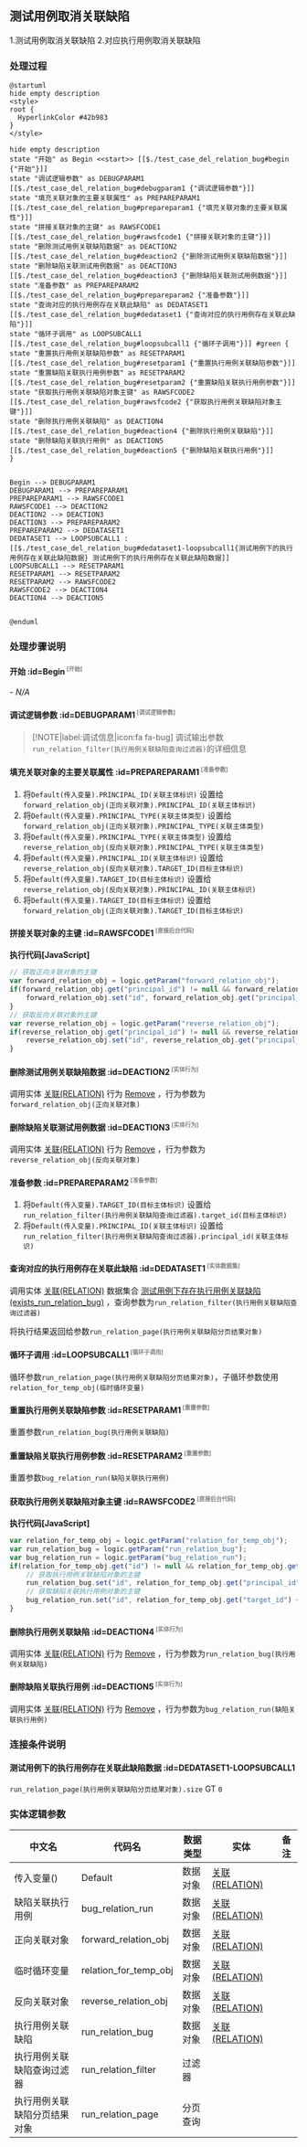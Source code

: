## 测试用例取消关联缺陷 <!-- {docsify-ignore-all} -->

   1.测试用例取消关联缺陷 2.对应执行用例取消关联缺陷

### 处理过程

```plantuml
@startuml
hide empty description
<style>
root {
  HyperlinkColor #42b983
}
</style>

hide empty description
state "开始" as Begin <<start>> [[$./test_case_del_relation_bug#begin {"开始"}]]
state "调试逻辑参数" as DEBUGPARAM1  [[$./test_case_del_relation_bug#debugparam1 {"调试逻辑参数"}]]
state "填充关联对象的主要关联属性" as PREPAREPARAM1  [[$./test_case_del_relation_bug#prepareparam1 {"填充关联对象的主要关联属性"}]]
state "拼接关联对象的主键" as RAWSFCODE1  [[$./test_case_del_relation_bug#rawsfcode1 {"拼接关联对象的主键"}]]
state "删除测试用例关联缺陷数据" as DEACTION2  [[$./test_case_del_relation_bug#deaction2 {"删除测试用例关联缺陷数据"}]]
state "删除缺陷关联测试用例数据" as DEACTION3  [[$./test_case_del_relation_bug#deaction3 {"删除缺陷关联测试用例数据"}]]
state "准备参数" as PREPAREPARAM2  [[$./test_case_del_relation_bug#prepareparam2 {"准备参数"}]]
state "查询对应的执行用例存在关联此缺陷" as DEDATASET1  [[$./test_case_del_relation_bug#dedataset1 {"查询对应的执行用例存在关联此缺陷"}]]
state "循环子调用" as LOOPSUBCALL1  [[$./test_case_del_relation_bug#loopsubcall1 {"循环子调用"}]] #green {
state "重置执行用例关联缺陷参数" as RESETPARAM1  [[$./test_case_del_relation_bug#resetparam1 {"重置执行用例关联缺陷参数"}]]
state "重置缺陷关联执行用例参数" as RESETPARAM2  [[$./test_case_del_relation_bug#resetparam2 {"重置缺陷关联执行用例参数"}]]
state "获取执行用例关联缺陷对象主键" as RAWSFCODE2  [[$./test_case_del_relation_bug#rawsfcode2 {"获取执行用例关联缺陷对象主键"}]]
state "删除执行用例关联缺陷" as DEACTION4  [[$./test_case_del_relation_bug#deaction4 {"删除执行用例关联缺陷"}]]
state "删除缺陷关联执行用例" as DEACTION5  [[$./test_case_del_relation_bug#deaction5 {"删除缺陷关联执行用例"}]]
}


Begin --> DEBUGPARAM1
DEBUGPARAM1 --> PREPAREPARAM1
PREPAREPARAM1 --> RAWSFCODE1
RAWSFCODE1 --> DEACTION2
DEACTION2 --> DEACTION3
DEACTION3 --> PREPAREPARAM2
PREPAREPARAM2 --> DEDATASET1
DEDATASET1 --> LOOPSUBCALL1 : [[$./test_case_del_relation_bug#dedataset1-loopsubcall1{测试用例下的执行用例存在关联此缺陷数据} 测试用例下的执行用例存在关联此缺陷数据]]
LOOPSUBCALL1 --> RESETPARAM1
RESETPARAM1 --> RESETPARAM2
RESETPARAM2 --> RAWSFCODE2
RAWSFCODE2 --> DEACTION4
DEACTION4 --> DEACTION5


@enduml
```


### 处理步骤说明

#### 开始 :id=Begin<sup class="footnote-symbol"> <font color=gray size=1>[开始]</font></sup>



*- N/A*
#### 调试逻辑参数 :id=DEBUGPARAM1<sup class="footnote-symbol"> <font color=gray size=1>[调试逻辑参数]</font></sup>



> [!NOTE|label:调试信息|icon:fa fa-bug]
> 调试输出参数`run_relation_filter(执行用例关联缺陷查询过滤器)`的详细信息


#### 填充关联对象的主要关联属性 :id=PREPAREPARAM1<sup class="footnote-symbol"> <font color=gray size=1>[准备参数]</font></sup>



1. 将`Default(传入变量).PRINCIPAL_ID(关联主体标识)` 设置给  `forward_relation_obj(正向关联对象).PRINCIPAL_ID(关联主体标识)`
2. 将`Default(传入变量).PRINCIPAL_TYPE(关联主体类型)` 设置给  `forward_relation_obj(正向关联对象).PRINCIPAL_TYPE(关联主体类型)`
3. 将`Default(传入变量).PRINCIPAL_TYPE(关联主体类型)` 设置给  `reverse_relation_obj(反向关联对象).PRINCIPAL_TYPE(关联主体类型)`
4. 将`Default(传入变量).PRINCIPAL_ID(关联主体标识)` 设置给  `reverse_relation_obj(反向关联对象).TARGET_ID(目标主体标识)`
5. 将`Default(传入变量).TARGET_ID(目标主体标识)` 设置给  `reverse_relation_obj(反向关联对象).PRINCIPAL_ID(关联主体标识)`
6. 将`Default(传入变量).TARGET_ID(目标主体标识)` 设置给  `forward_relation_obj(正向关联对象).TARGET_ID(目标主体标识)`

#### 拼接关联对象的主键 :id=RAWSFCODE1<sup class="footnote-symbol"> <font color=gray size=1>[直接后台代码]</font></sup>



<p class="panel-title"><b>执行代码[JavaScript]</b></p>

```javascript
// 获取正向关联对象的主键
var forward_relation_obj = logic.getParam("forward_relation_obj");
if(forward_relation_obj.get("principal_id") != null && forward_relation_obj.get("target_id") != null){
    forward_relation_obj.set("id", forward_relation_obj.get("principal_id") + "_" + forward_relation_obj.get("target_id")+ '_' + forward_relation_obj.get("principal_type"));
}
// 获取反向关联对象的主键
var reverse_relation_obj = logic.getParam("reverse_relation_obj");
if(reverse_relation_obj.get("principal_id") != null && reverse_relation_obj.get("target_id") != null){
    reverse_relation_obj.set("id", reverse_relation_obj.get("principal_id") + "_" + reverse_relation_obj.get("target_id")+ '_' + reverse_relation_obj.get("principal_type"));
}
```

#### 删除测试用例关联缺陷数据 :id=DEACTION2<sup class="footnote-symbol"> <font color=gray size=1>[实体行为]</font></sup>



调用实体 [关联(RELATION)](module/Base/relation.md) 行为 [Remove](module/Base/relation#行为) ，行为参数为`forward_relation_obj(正向关联对象)`

#### 删除缺陷关联测试用例数据 :id=DEACTION3<sup class="footnote-symbol"> <font color=gray size=1>[实体行为]</font></sup>



调用实体 [关联(RELATION)](module/Base/relation.md) 行为 [Remove](module/Base/relation#行为) ，行为参数为`reverse_relation_obj(反向关联对象)`

#### 准备参数 :id=PREPAREPARAM2<sup class="footnote-symbol"> <font color=gray size=1>[准备参数]</font></sup>



1. 将`Default(传入变量).TARGET_ID(目标主体标识)` 设置给  `run_relation_filter(执行用例关联缺陷查询过滤器).target_id(目标主体标识)`
2. 将`Default(传入变量).PRINCIPAL_ID(关联主体标识)` 设置给  `run_relation_filter(执行用例关联缺陷查询过滤器).principal_id(关联主体标识)`

#### 查询对应的执行用例存在关联此缺陷 :id=DEDATASET1<sup class="footnote-symbol"> <font color=gray size=1>[实体数据集]</font></sup>



调用实体 [关联(RELATION)](module/Base/relation.md) 数据集合 [测试用例下存在执行用例关联缺陷(exists_run_relation_bug)](module/Base/relation#数据集合) ，查询参数为`run_relation_filter(执行用例关联缺陷查询过滤器)`

将执行结果返回给参数`run_relation_page(执行用例关联缺陷分页结果对象)`

#### 循环子调用 :id=LOOPSUBCALL1<sup class="footnote-symbol"> <font color=gray size=1>[循环子调用]</font></sup>



循环参数`run_relation_page(执行用例关联缺陷分页结果对象)`，子循环参数使用`relation_for_temp_obj(临时循环变量)`
#### 重置执行用例关联缺陷参数 :id=RESETPARAM1<sup class="footnote-symbol"> <font color=gray size=1>[重置参数]</font></sup>



重置参数```run_relation_bug(执行用例关联缺陷)```
#### 重置缺陷关联执行用例参数 :id=RESETPARAM2<sup class="footnote-symbol"> <font color=gray size=1>[重置参数]</font></sup>



重置参数```bug_relation_run(缺陷关联执行用例)```
#### 获取执行用例关联缺陷对象主键 :id=RAWSFCODE2<sup class="footnote-symbol"> <font color=gray size=1>[直接后台代码]</font></sup>



<p class="panel-title"><b>执行代码[JavaScript]</b></p>

```javascript
var relation_for_temp_obj = logic.getParam("relation_for_temp_obj");
var run_relation_bug = logic.getParam("run_relation_bug");
var bug_relation_run = logic.getParam("bug_relation_run");
if(relation_for_temp_obj.get("id") != null && relation_for_temp_obj.get("target_id") != null){
    // 获取执行用例关联缺陷对象的主键
    run_relation_bug.set("id", relation_for_temp_obj.get("principal_id") + "_" + relation_for_temp_obj.get("target_id"));
    // 获取缺陷关联执行用例对象的主键
    bug_relation_run.set("id", relation_for_temp_obj.get("target_id") + "_" + relation_for_temp_obj.get("principal_id"));
}
```

#### 删除执行用例关联缺陷 :id=DEACTION4<sup class="footnote-symbol"> <font color=gray size=1>[实体行为]</font></sup>



调用实体 [关联(RELATION)](module/Base/relation.md) 行为 [Remove](module/Base/relation#行为) ，行为参数为`run_relation_bug(执行用例关联缺陷)`

#### 删除缺陷关联执行用例 :id=DEACTION5<sup class="footnote-symbol"> <font color=gray size=1>[实体行为]</font></sup>



调用实体 [关联(RELATION)](module/Base/relation.md) 行为 [Remove](module/Base/relation#行为) ，行为参数为`bug_relation_run(缺陷关联执行用例)`


### 连接条件说明
#### 测试用例下的执行用例存在关联此缺陷数据 :id=DEDATASET1-LOOPSUBCALL1

`run_relation_page(执行用例关联缺陷分页结果对象).size` GT `0`


### 实体逻辑参数

|    中文名   |    代码名    |  数据类型    |  实体   |备注 |
| --------| --------| -------- | -------- | --------   |
|传入变量(<i class="fa fa-check"/></i>)|Default|数据对象|[关联(RELATION)](module/Base/relation.md)||
|缺陷关联执行用例|bug_relation_run|数据对象|[关联(RELATION)](module/Base/relation.md)||
|正向关联对象|forward_relation_obj|数据对象|[关联(RELATION)](module/Base/relation.md)||
|临时循环变量|relation_for_temp_obj|数据对象|[关联(RELATION)](module/Base/relation.md)||
|反向关联对象|reverse_relation_obj|数据对象|[关联(RELATION)](module/Base/relation.md)||
|执行用例关联缺陷|run_relation_bug|数据对象|[关联(RELATION)](module/Base/relation.md)||
|执行用例关联缺陷查询过滤器|run_relation_filter|过滤器|||
|执行用例关联缺陷分页结果对象|run_relation_page|分页查询|||
